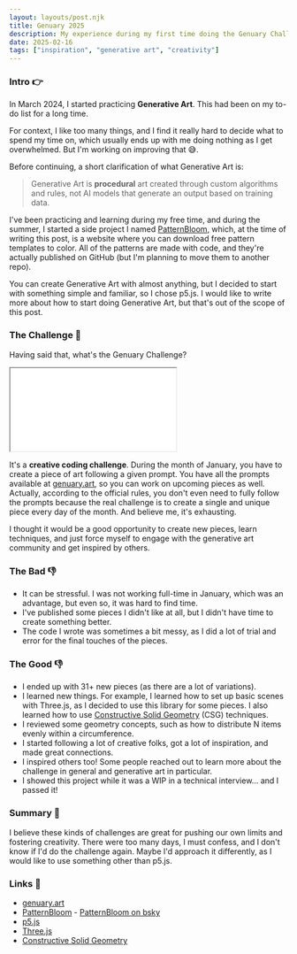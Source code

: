 ```yaml
---
layout: layouts/post.njk
title: Genuary 2025
description: My experience during my first time doing the Genuary Challenge
date: 2025-02-16
tags: ["inspiration", "generative art", "creativity"]
---
```


### Intro 👉

In March 2024, I started practicing **Generative Art**. This had been on my to-do list for a long time.

For context, I like too many things, and I find it really hard to decide what to spend my time on, which usually ends up with me doing nothing as I get overwhelmed. But I'm working on improving that 😅.

Before continuing, a short clarification of what Generative Art is:

> Generative Art is **procedural** art created through custom algorithms and rules, not AI models that generate an output based on training data.

I've been practicing and learning during my free time, and during the summer, I started a side project I named [PatternBloom](patternbloom.com), which, at the time of writing this post, is a website where you can download free pattern templates to color. All of the patterns are made with code, and they're actually published on GitHub (but I'm planning to move them to another repo).

You can create Generative Art with almost anything, but I decided to start with something simple and familiar, so I chose p5.js. I would like to write more about how to start doing Generative Art, but that's out of the scope of this post.

### The Challenge 🎨

Having said that, what's the Genuary Challenge?

<iframe name="iframe_content" src="/genuary2025/summary"></iframe>

It's a **creative coding challenge**. During the month of January, you have to create a piece of art following a given prompt. You have all the prompts available at [genuary.art](https://genuary.art), so you can work on upcoming pieces as well. Actually, according to the official rules, you don't even need to fully follow the prompts because the real challenge is to create a single and unique piece every day of the month. And believe me, it's exhausting.

I thought it would be a good opportunity to create new pieces, learn techniques, and just force myself to engage with the generative art community and get inspired by others.

### The Bad 👎

- It can be stressful. I was not working full-time in January, which was an advantage, but even so, it was hard to find time.
- I've published some pieces I didn't like at all, but I didn't have time to create something better.
- The code I wrote was sometimes a bit messy, as I did a lot of trial and error for the final touches of the pieces.

### The Good 👎

- I ended up with 31+ new pieces (as there are a lot of variations).
- I learned new things. For example, I learned how to set up basic scenes with Three.js, as I decided to use this library for some pieces. I also learned how to use [Constructive Solid Geometry](https://en.wikipedia.org/wiki/Constructive_solid_geometry) (CSG) techniques.
- I reviewed some geometry concepts, such as how to distribute N items evenly within a circumference.
- I started following a lot of creative folks, got a lot of inspiration, and made great connections.
- I inspired others too! Some people reached out to learn more about the challenge in general and generative art in particular.
- I showed this project while it was a WIP in a technical interview... and I passed it!

### Summary 🤏

I believe these kinds of challenges are great for pushing our own limits and fostering creativity. There were too many days, I must confess, and I don't know if I'd do the challenge again. Maybe I'd approach it differently, as I would like to use something other than p5.js.

### Links 🔗

- [genuary.art](https://genuary.art)
- [PatternBloom](https://patternbloom.com) - [PatternBloom on bsky](https://bsky.app/profile/patternbloom.bsky.social)
- [p5.js](https://p5js.org/)
- [Three.js](https://threejs.org/)
- [Constructive Solid Geometry](https://en.wikipedia.org/wiki/Constructive_solid_geometry)